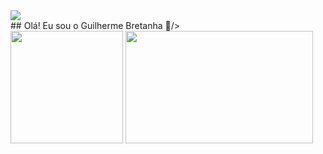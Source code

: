<div>
  <img src="https://capsule-render.vercel.app/api?type=waving&height=300&color=gradient&fontAlignY=0"/>
</div>

<div>## Olá! Eu sou o Guilherme Bretanha 👋/></div>

<div>
  <img height="180cm" src="https://github-readme-stats.vercel.app/api?username=BFGui&show_icons=true&theme=merko&include_all_commits=true&count_private=true"/>
  <img height="180cm" width="300cm" src="https://github-readme-stats.vercel.app/api/top-langs/?username=BFGui&layout=compact&langs_count=16&theme=merko"/>
</div>




<!--
**BFGui/BFGui** is a ✨ _special_ ✨ repository because its `README.md` (this file) appears on your GitHub profile.

Here are some ideas to get you started:

- 🔭 I’m currently working on ...
- 🌱 I’m currently learning ...
- 👯 I’m looking to collaborate on ...
- 🤔 I’m looking for help with ...
- 💬 Ask me about ...
- 📫 How to reach me: ...
- 😄 Pronouns: ...
- ⚡ Fun fact: ...
-->
